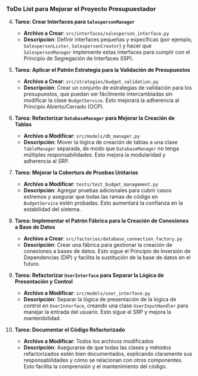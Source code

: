 ### **ToDo List para Mejorar el Proyecto Presupuestador**

4. **Tarea: Crear Interfaces para `SalespersonManager`**
   - **Archivo a Crear**: `src/interfaces/salesperson_interface.py`
   - **Descripción**: Definir interfaces pequeñas y específicas (por ejemplo, `SalespersonLister`, `SalespersonCreator`) y hacer que `SalespersonManager` implemente estas interfaces para cumplir con el Principio de Segregación de Interfaces (ISP).

5. **Tarea: Aplicar el Patrón Estrategia para la Validación de Presupuestos**
   - **Archivo a Crear**: `src/strategies/budget_validation.py`
   - **Descripción**: Crear un conjunto de estrategias de validación para los presupuestos, que puedan ser fácilmente intercambiadas sin modificar la clase `BudgetService`. Esto mejorará la adherencia al Principio Abierto/Cerrado (OCP).

6. **Tarea: Refactorizar `DatabaseManager` para Mejorar la Creación de Tablas**
   - **Archivo a Modificar**: `src/models/db_manager.py`
   - **Descripción**: Mover la lógica de creación de tablas a una clase `TableManager` separada, de modo que `DatabaseManager` no tenga múltiples responsabilidades. Esto mejora la modularidad y adherencia al SRP.

7. **Tarea: Mejorar la Cobertura de Pruebas Unitarias**
   - **Archivo a Modificar**: `tests/test_budget_management.py`
   - **Descripción**: Agregar pruebas adicionales para cubrir casos extremos y asegurar que todas las ramas de código en `BudgetService` estén probadas. Esto aumentará la confianza en la estabilidad del sistema.

8. **Tarea: Implementar el Patrón Fábrica para la Creación de Conexiones a Base de Datos**
   - **Archivo a Crear**: `src/factories/database_connection_factory.py`
   - **Descripción**: Crear una fábrica para gestionar la creación de conexiones a bases de datos. Esto sigue el Principio de Inversión de Dependencias (DIP) y facilita la sustitución de la base de datos en el futuro.

9. **Tarea: Refactorizar `UserInterface` para Separar la Lógica de Presentación y Control**
   - **Archivo a Modificar**: `src/models/user_interface.py`
   - **Descripción**: Separar la lógica de presentación de la lógica de control en `UserInterface`, creando una clase `UserInputHandler` para manejar la entrada del usuario. Esto sigue el SRP y mejora la mantenibilidad.

10. **Tarea: Documentar el Código Refactorizado**
    - **Archivo a Modificar**: Todos los archivos modificados
    - **Descripción**: Asegurarse de que todas las clases y métodos refactorizados estén bien documentados, explicando claramente sus responsabilidades y cómo se relacionan con otros componentes. Esto facilita la comprensión y el mantenimiento del código.
